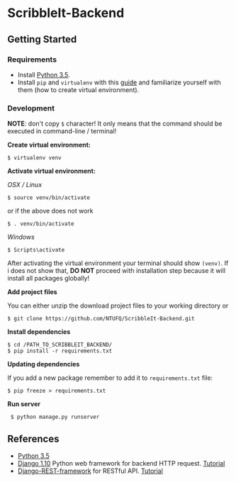 # ScribbleIt-Backend

## Getting Started

### Requirements
- Install [Python 3.5](https://www.python.org/downloads/).
- Install `pip` and `virtualenv` with this [guide](http://dont-be-afraid-to-commit.readthedocs.io/en/latest/virtualenv.html) and familiarize yourself with them (how to create virtual environment).

### Development

**NOTE**: don't copy `$` character! It only means that the command should be executed in command-line / terminal!

**Create virtual environment:**

```
$ virtualenv venv
```

**Activate virtual environment:**

*OSX / Linux*

```
$ source venv/bin/activate
```
or if the above does not work

```
$ . venv/bin/activate
```

*Windows*

```
$ Scripts\activate
```

After activating the virtual environment your terminal should show `(venv)`. If i does not show that, **DO NOT** proceed with installation step because it will install all packages globally!

**Add project files**

You can either unzip the download project files to your working directory or 

```
$ git clone https://github.com/NTUFQ/ScribbleIt-Backend.git
```


**Install dependencies**

```
$ cd /PATH_TO_SCRIBBLEIT_BACKEND/
$ pip install -r requirements.txt
```

**Updating dependencies**

If you add a new package remember to add it to `requirements.txt` file:

```
$ pip freeze > requirements.txt
```

**Run server**


```
 $ python manage.py runserver
```

## References

 * [Python 3.5](https://docs.python.org/3/) 
 * [Django 1.10](https://github.com/django/django) Python web framework for backend HTTP request.  [Tutorial](https://docs.djangoproject.com/en/1.10/)
 * [Django-REST-framework](https://github.com/tomchristie/django-rest-framework) for RESTful API. [Tutorial](http://www.django-rest-framework.org/)
